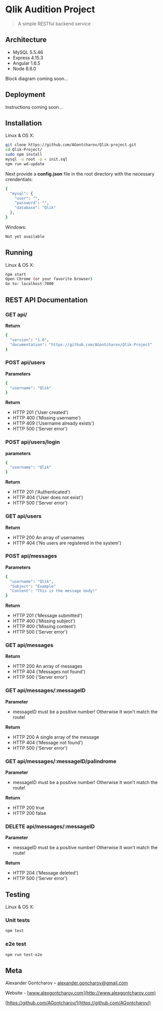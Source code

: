 # Qlik Audition Project
> A simple RESTful backend service

## Architecture

- MySQL 5.5.46
- Express 4.15.3
- Angular 1.6.5
- Node 8.6.0

Block diagram coming soon...

## Deployment

Instructions coming soon...

## Installation

Linux & OS X:

```sh
git clone https://github.com/AGontcharov/Qlik-project.git
cd Qlik-Project/
sudo npm install
mysql -u root -p < init.sql
npm run wd-update
```
Next provide a **config.json** file in the root directory with the necessary crendentials:

```sh
{
  "mysql": {
    "user": "",
    "password": "",
    "database": "Qlik"
  },
}
```

Windows:

```sh
Not yet available
```

## Running

Linux & OS X:

```sh
npm start
Open Chrome (or your favorite browser)
Go to: localhost:7000
```

## REST API Documentation

### GET api/

__Return__
```sh
{
  "version": "1.0",
  "documentation": "https://github.com/AGontcharov/Qlik-Project"
}
```

### POST api/users

__Parameters__
```sh
{
  "username": "Qlik"
}
```
__Return__
- HTTP 201 ('User created')
- HTTP 400 ('Missing username')
- HTTP 409 ('Username already exists')
- HTTP 500 ('Server error')

### POST api/users/login

__parameters__
```sh
{
  "username": "Qlik"
}
```
__Return__
- HTTP 201 ('Authenticated')
- HTTP 404 ('User does not exist')
- HTTP 500 ('Server error')

### GET api/users

__Return__
- HTTP 200 An array of usernames
- HTTP 404 ('No users are registered in the system')

### POST api/messages

__Parameters__
```sh
{
  "username": "Qlik",
  "Subject": "Example"
  "Content": "This is the message body!"
}
```

__Return__
- HTTP 201 ('Message submitted')
- HTTP 400 ('Missing subject')
- HTTP 400 ('Missing content')
- HTTP 500 ('Server error')

### GET api/messages

__Return__
- HTTP 200 An array of messages
- HTTP 404 ('Messages not found')
- HTTP 500 ('Server error')

### GET api/messages/:messageID

__Parameter__
- messageID must be a positive number! Otherwise It won't match the route!

__Return__
- HTTP 200 A single array of the message
- HTTP 404 ('Message not found')
- HTTP 500 ('Server error')

### GET api/messages/:messageID/palindrome

__Parameter__
- messageID must be a positive number! Otherwise It won't match the route!

__Return__
- HTTP 200 true
- HTTP 200 false

### DELETE api/messages/:messageID

__Parameter__
- messageID must be a positive number! Otherwise It won't match the route!

__Return__
- HTTP 204 ('Message deleted')
- HTTP 500 ('Server error')

## Testing

Linux & OS X:

### Unit tests
```sh
npm test
```

### e2e test
```sh
npm run test-e2e
````

## Meta

Alexander Gontcharov – alexander.goncharov@gmail.com

Website - [www.alexgontcharov.com](http://www.alexgontcharov.com)

[https://github.com/AGontcharov/](https://github.com/AGontcharov/)
